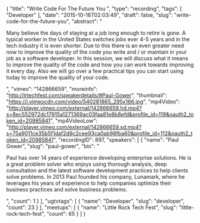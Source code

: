 {
  "title": "Write Code For The Future You ",
  "type": "recording",
  "tags": [
    "Developer"
  ],
  "date": "2015-10-16T02:03:49",
  "draft": false,
  "slug": "write-code-for-the-future-you",
  "abstract": "<p>Many believe the days of staying at a job long enough to retire is gone. A typical worker in the United States switches jobs ever 4-5 years and in the tech industry it is even shorter. Due to this there is an even greater need now to improve the quality of the code you write and / or maintain in your job as a software developer. In this session, we will discuss what it means to improve the quality of the code and how you can work towards improving it every day. Also we will go over a few practical tips you can start using today to improve the quality of your code.</p>",
  "vimeo": "142866659",
  "moreinfo": "http://lrtechfest.com/speakerdetails/#Paul-Gower",
  "thumbnail": "https://i.vimeocdn.com/video/540281865_295x166.jpg",
  "mp4Video": "http://player.vimeo.com/external/142866659.hd.mp4?s=8ec552972dc17915a1271369ac03faa81e8b8efd&profile_id=119&oauth2_token_id=20985841",
  "mp4VideoLow": "http://player.vimeo.com/external/142866659.sd.mp4?s=75a9011ce35b5f1daf2d9c2cee93ca0ab98fba60&profile_id=112&oauth2_token_id=20985841",
  "recordingID": 897,
  "speakers": [
    {
      "name": "Paul Gower",
      "slug": "paul-gower",
      "bio": "<p>Paul has over 14 years of experience developing enterprise solutions. He is a great problem solver who enjoys using thorough analysis, deep consultation and the latest software development practices to help clients solve problems. In 2013 Paul founded his company, Lunamark, where he leverages his years of experience to help companies optimize their business practices and solve business problems.</p>",
      "count": 1
    }
  ],
  "ugtvtags": [
    {
      "name": "Developer",
      "slug": "developer",
      "count": 23
    }
  ],
  "meetups": [
    {
      "name": "Little Rock Tech Fest",
      "slug": "little-rock-tech-fest",
      "count": 65
    }
  ]
}
